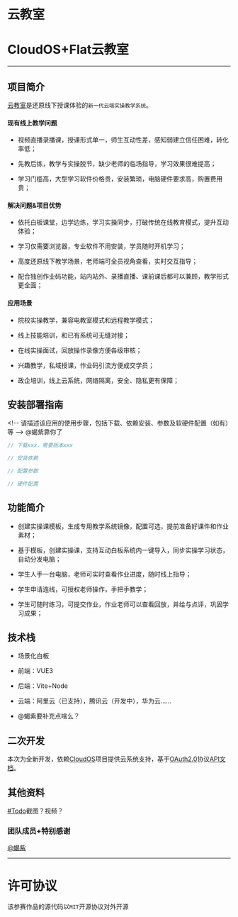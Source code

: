 # 云教室

# CloudOS+Flat云教室

***

## 项目简介

[云教室](https://www.wolai.com/6VbKgmRk99Hgcc3aoCpkyS "云教室")是还原线下授课体验的`新一代云端实操教学系统`。

#### 现有线上教学问题

*   视频直播录播课，授课形式单一，师生互动性差，感知弱建立信任困难，转化率低；

*   先教后练，教学与实操脱节，缺少老师的临场指导，学习效果很难提高；

*   学习门槛高，大型学习软件价格贵，安装繁琐，电脑硬件要求高，购置费用贵；

#### 解决问题&项目优势

*   依托白板课堂，边学边练，学习实操同步，打破传统在线教育模式，提升互动体验；

*   学习仅需要浏览器，专业软件不用安装，学员随时开机学习；

*   高度还原线下教学场景，老师端可全员视角查看，实时交互指导；

*   配合独创作业码功能，站内站外、录播直播、课前课后都可以兼顾，教学形式更全面；

#### 应用场景

*   院校实操教学，兼容电教室模式和远程教学模式；

*   线上技能培训，和已有系统可无缝对接；

*   在线实操面试，回放操作录像方便各级审核；

*   兴趣教学，私域授课，作业码引流方便成交学员；

*   政企培训，线上云系统，网络隔离，安全、隐私更有保障；

## 安装部署指南

\<!-- 请描述该应用的使用步骤，包括下载、依赖安装、参数及软硬件配置（如有）等 --> @蝎紫靠你了

```javascript
// 下载xxx，需要版本xxx

// 安装依赖

// 配置参数

// 硬件配置


```

## 功能简介

*   创建实操课模板，生成专用教学系统镜像，配置可选，提前准备好课件和作业素材；

*   基于模板，创建实操课，支持互动白板系统内一键导入，同步实操学习状态，自动分发电脑；

*   学生人手一台电脑，老师可实时查看作业进度，随时线上指导；

*   学生申请连线，可授权老师操作，手把手教学；

*   学生可随时练习，可提交作业，作业老师可以查看回放，并给与点评，巩固学习成果；

## 技术栈

*   场景化白板

*   前端：VUE3

*   后端：Vite+Node

*   云端：阿里云（已支持），腾讯云（开发中），华为云……

*   @蝎紫要补充点啥么？

## 二次开发

本次为全新开发，依赖[CloudOS](https://www.wolai.com/axNEMDh9YwpkFNfDn4238E "CloudOS")项目提供云系统支持，基于[OAuth2.0](https://www.wolai.com/jf79BakVdMJvUr2frkFtdV "OAuth2.0")协议[API文档](https://www.wolai.com/q12MGB4ZKRibF9xB8cuhcz "API文档")。

## 其他资料

[#Todo](https://www.wolai.com/g7XPXesQqtNDEwjKoxTE7q "#Todo")截图？视频？

### 团队成员+特别感谢

[@蝎紫](https://www.wolai.com/r3sYg3TTjEs4qJ7DwieDk8 "@蝎紫")

***

# 许可协议

该参赛作品的源代码以`MIT`开源协议对外开源